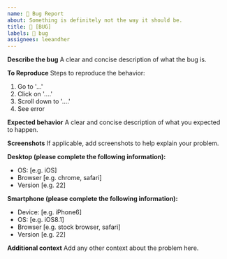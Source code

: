 ```yaml
---
name: 🐛 Bug Report
about: Something is definitely not the way it should be.
title: 🐛 [BUG]
labels: 🐛 bug
assignees: leeandher
---
```


 <!-- 
Hey there, welcome to the repo! I take it you've seen something that's completely wrong on my site, and that's super embarrassing for me, so please fill out this template so I can get working on that.
-->

**Describe the bug**
A clear and concise description of what the bug is.

**To Reproduce**
Steps to reproduce the behavior:

1. Go to '...'
2. Click on '....'
3. Scroll down to '....'
4. See error

**Expected behavior**
A clear and concise description of what you expected to happen.

**Screenshots**
If applicable, add screenshots to help explain your problem.

**Desktop (please complete the following information):**

- OS: [e.g. iOS]
- Browser [e.g. chrome, safari]
- Version [e.g. 22]

**Smartphone (please complete the following information):**

- Device: [e.g. iPhone6]
- OS: [e.g. iOS8.1]
- Browser [e.g. stock browser, safari]
- Version [e.g. 22]

**Additional context**
Add any other context about the problem here.
